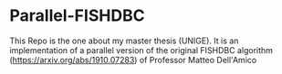 # Parallel-FISHDBC
This Repo is the one about my master thesis (UNIGE). It is an implementation of a parallel version of the original FISHDBC algorithm (https://arxiv.org/abs/1910.07283) of Professor Matteo Dell'Amico

